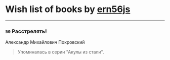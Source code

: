# Wish list of books by [ern56js](http://vk.com/id95333)
---

### `50` Расстрелять!
Александр Михайлович Покровский
> Упоминалась в серии "Акулы из стали".

